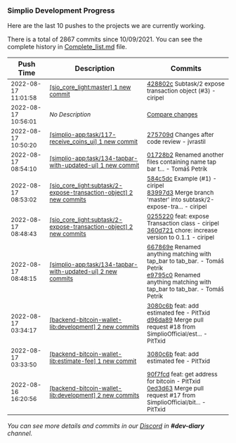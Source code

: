 
### Simplio Development Progress

Here are the last 10 pushes to the projects we are currently working.

There is a total of 2867 commits since 10/09/2021. You can see the complete history in
 [Complete_list.md](Complete_list.md) file.

| Push Time | Description | Commits |
| --- | --- | --- |
| <sub>2022-08-17 11:01:58</sub> | <sub>[[sio_core_light:master] 1 new commit](https://github.com/SimplioOfficial/sio_core_light/commit/428802ca6ae80e9d75cff6b119fdb89bb7e21d0f)</sub> | <sub>[428802c](https://github.com/SimplioOfficial/sio_core_light/commit/428802ca6ae80e9d75cff6b119fdb89bb7e21d0f) Subtask/2 expose transaction object (#3) - ciripel</sub> |
| <sub>2022-08-17 10:56:01</sub> | <sub>_No Description_</sub> | <sub>[Compare changes](https://github.com/SimplioOfficial/simplio-app/compare/275709dd9972...aa74d2e69b05)</sub> |
| <sub>2022-08-17 10:50:20</sub> | <sub>[[simplio-app:task/117\-receive\_coins\_ui] 1 new commit](https://github.com/SimplioOfficial/simplio-app/commit/275709dd99723ee399e21b2b53b9424f334a4037)</sub> | <sub>[275709d](https://github.com/SimplioOfficial/simplio-app/commit/275709dd99723ee399e21b2b53b9424f334a4037) Changes after code review - jvrastil</sub> |
| <sub>2022-08-17 08:54:10</sub> | <sub>[[simplio-app:task/134\-tapbar\-with\-updated\-ui] 1 new commit](https://github.com/SimplioOfficial/simplio-app/commit/01728b280092bed6e2d0136f70caea0fd7da106b)</sub> | <sub>[01728b2](https://github.com/SimplioOfficial/simplio-app/commit/01728b280092bed6e2d0136f70caea0fd7da106b) Renamed another files containing name tap bar t... - Tomáš Petrík</sub> |
| <sub>2022-08-17 08:53:02</sub> | <sub>[[sio_core_light:subtask/2\-expose\-transaction\-object] 2 new commits](https://github.com/SimplioOfficial/sio_core_light/compare/360d72146197...83997d3bb32e)</sub> | <sub>[584c5dc](https://github.com/SimplioOfficial/sio_core_light/commit/584c5dc82aefaca3e8981a344a364f5f31488c97) Example (#1) - ciripel<br>[83997d3](https://github.com/SimplioOfficial/sio_core_light/commit/83997d3bb32eba8ab195483aef5eb0094e2841d7) Merge branch 'master' into subtask/2-expose-tra... - ciripel</sub> |
| <sub>2022-08-17 08:48:43</sub> | <sub>[[sio_core_light:subtask/2\-expose\-transaction\-object] 2 new commits](https://github.com/SimplioOfficial/sio_core_light/compare/2123399c6dd5...360d72146197)</sub> | <sub>[0255220](https://github.com/SimplioOfficial/sio_core_light/commit/0255220bf9fa1b98a021a01b7f23bb13d362bb64) feat: expose Transaction class - ciripel<br>[360d721](https://github.com/SimplioOfficial/sio_core_light/commit/360d72146197b1d1414de4cbc6ed28673e358d02) chore: increase version to 0.1.1 - ciripel</sub> |
| <sub>2022-08-17 08:48:15</sub> | <sub>[[simplio-app:task/134\-tapbar\-with\-updated\-ui] 2 new commits](https://github.com/SimplioOfficial/simplio-app/compare/e4342d899da7...e9795c0bc0fb)</sub> | <sub>[667869e](https://github.com/SimplioOfficial/simplio-app/commit/667869e1d1ed03519eb8f5e20a496c0e48388784) Renamed anything matching with tap_bar to tab_bar. - Tomáš Petrík<br>[e9795c0](https://github.com/SimplioOfficial/simplio-app/commit/e9795c0bc0fb170710a2a4fd4ac582c944ee247a) Renamed anything matching with tap_bar to tab_bar. - Tomáš Petrík</sub> |
| <sub>2022-08-17 03:34:17</sub> | <sub>[[backend-bitcoin-wallet-lib:development] 2 new commits](https://github.com/SimplioOfficial/backend-bitcoin-wallet-lib/compare/0ed3d636c21d...d96da8929701)</sub> | <sub>[3080c6b](https://github.com/SimplioOfficial/backend-bitcoin-wallet-lib/commit/3080c6b3e42004b50b4a686a7870e377a457491c) feat: add estimated fee - PitTxid<br>[d96da89](https://github.com/SimplioOfficial/backend-bitcoin-wallet-lib/commit/d96da892970165e04bc099a70c104ab1d848f79d) Merge pull request #18 from SimplioOfficial/est... - PitTxid</sub> |
| <sub>2022-08-17 03:33:50</sub> | <sub>[[backend-bitcoin-wallet-lib:estimate\-fee] 1 new commit](https://github.com/SimplioOfficial/backend-bitcoin-wallet-lib/commit/3080c6b3e42004b50b4a686a7870e377a457491c)</sub> | <sub>[3080c6b](https://github.com/SimplioOfficial/backend-bitcoin-wallet-lib/commit/3080c6b3e42004b50b4a686a7870e377a457491c) feat: add estimated fee - PitTxid</sub> |
| <sub>2022-08-16 16:20:56</sub> | <sub>[[backend-bitcoin-wallet-lib:development] 2 new commits](https://github.com/SimplioOfficial/backend-bitcoin-wallet-lib/compare/751b8d636ddb...0ed3d636c21d)</sub> | <sub>[90f7fcd](https://github.com/SimplioOfficial/backend-bitcoin-wallet-lib/commit/90f7fcdafb52947b9a81a9d11bb44dc079c4782d) feat: get address for bitcoin - PitTxid<br>[0ed3d63](https://github.com/SimplioOfficial/backend-bitcoin-wallet-lib/commit/0ed3d636c21d10bcf0270582bf6b29b1657574a4) Merge pull request #17 from SimplioOfficial/bit... - PitTxid</sub> |

_You can see more details and commits in our [Discord](https://discord.gg/aKhjuwZmdP) in **#dev-diary** channel._
